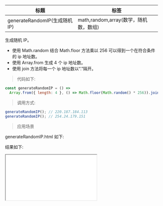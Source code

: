 | 标题                          | 标签                                  |
| ----------------------------- | ------------------------------------- |
| generateRandomIP(生成随机 IP) | math,random,array(数学，随机数，数组) |

生成随机 IP。

- 使用 Math.random 结合 Math.floor 方法乘以 256 可以得到一个在符合条件的 ip 地址数。
- 使用 Array.from 生成 4 个 ip 地址数。
- 使用 join 方法将每一个 ip 地址数以“.”隔开。

> 代码如下:

```js
const generateRandomIP = () =>
  Array.from({ length: 4 }, () => Math.floor(Math.random() * 256)).join('.');
```

> 调用方式:

```js
generateRandomIP(); // 220.187.184.113
generateRandomIP(); // 254.24.179.151
```

> 应用场景

generateRandomIP.html 如下:

<div class="code-editor" data-url="codes/javascript/html/generateRandomIP.html" data-language="html"></div>

结果如下:

<iframe src="codes/javascript/html/generateRandomIP.html"></iframe>
